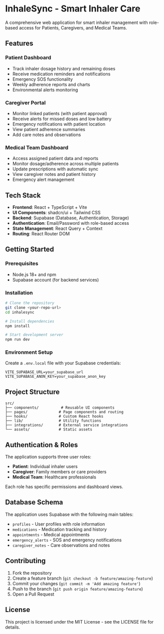 # InhaleSync - Smart Inhaler Care

A comprehensive web application for smart inhaler management with role-based access for Patients, Caregivers, and Medical Teams.

## Features

### Patient Dashboard
- Track inhaler dosage history and remaining doses
- Receive medication reminders and notifications
- Emergency SOS functionality
- Weekly adherence reports and charts
- Environmental alerts monitoring

### Caregiver Portal
- Monitor linked patients (with patient approval)
- Receive alerts for missed doses and low battery
- Emergency notifications with patient location
- View patient adherence summaries
- Add care notes and observations

### Medical Team Dashboard
- Access assigned patient data and reports
- Monitor dosage/adherence across multiple patients
- Update prescriptions with automatic sync
- View caregiver notes and patient history
- Emergency alert management

## Tech Stack

- **Frontend**: React + TypeScript + Vite
- **UI Components**: shadcn/ui + Tailwind CSS
- **Backend**: Supabase (Database, Authentication, Storage)
- **Authentication**: Email/Password with role-based access
- **State Management**: React Query + Context
- **Routing**: React Router DOM

## Getting Started

### Prerequisites

- Node.js 18+ and npm
- Supabase account (for backend services)

### Installation

```bash
# Clone the repository
git clone <your-repo-url>
cd inhalesync

# Install dependencies
npm install

# Start development server
npm run dev
```

### Environment Setup

Create a `.env.local` file with your Supabase credentials:

```env
VITE_SUPABASE_URL=your_supabase_url
VITE_SUPABASE_ANON_KEY=your_supabase_anon_key
```

## Project Structure

```
src/
├── components/          # Reusable UI components
├── pages/              # Page components and routing
├── hooks/              # Custom React hooks
├── lib/                # Utility functions
├── integrations/       # External service integrations
└── assets/             # Static assets
```

## Authentication & Roles

The application supports three user roles:

- **Patient**: Individual inhaler users
- **Caregiver**: Family members or care providers
- **Medical Team**: Healthcare professionals

Each role has specific permissions and dashboard views.

## Database Schema

The application uses Supabase with the following main tables:

- `profiles` - User profiles with role information
- `medications` - Medication tracking and history
- `appointments` - Medical appointments
- `emergency_alerts` - SOS and emergency notifications
- `caregiver_notes` - Care observations and notes

## Contributing

1. Fork the repository
2. Create a feature branch (`git checkout -b feature/amazing-feature`)
3. Commit your changes (`git commit -m 'Add amazing feature'`)
4. Push to the branch (`git push origin feature/amazing-feature`)
5. Open a Pull Request

## License

This project is licensed under the MIT License - see the LICENSE file for details.